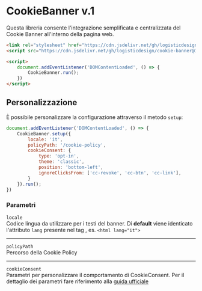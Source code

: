 # CookieBanner v.1

Questa libreria consente l'integrazione semplificata e centralizzata del Cookie Banner all'interno della pagina web.

```html
<link rel="stylesheet" href="https://cdn.jsdelivr.net/gh/logisticdesign/cookie-banner@1/dist/cookie-banner.min.css">
<script src="https://cdn.jsdelivr.net/gh/logisticdesign/cookie-banner@1/dist/cookie-banner.min.js"></script>

<script>
    document.addEventListener('DOMContentLoaded', () => {
        CookieBanner.run();
    })
</script>
```

## Personalizzazione

È possibile personalizzare la configurazione attraverso il metodo `setup`:

```js
document.addEventListener('DOMContentLoaded', () => {
    CookieBanner.setup({
        locale: 'it',
        policyPath: '/cookie-policy',
        cookieConsent: {
            type: 'opt-in',
            theme: 'classic',
            position: 'bottom-left',
            ignoreClicksFrom: ['cc-revoke', 'cc-btn', 'cc-link'],
        }
    }).run();
})
```

### Parametri

`locale`<br/>
Codice lingua da utilizzare per i testi del banner. Di **default** viene identicato l'attributo `lang` presente nel tag <html>, es. `<html lang="it">`

***

`policyPath`<br/>
Percorso della Cookie Policy

***

`cookieConsent`<br/>
Parametri per personalizzare il comportamento di CookieConsent. Per il dettaglio dei parametri fare riferimento alla [guida ufficiale](https://www.osano.com/cookieconsent/documentation/javascript-api/)
